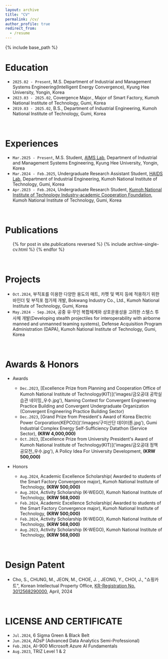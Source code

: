 ```yaml
---
layout: archive
title: "CV"
permalink: /cv/
author_profile: true
redirect_from:
  - /resume
---
```


{% include base_path %}


Education
======
* `2025.02 - Present`, M.S.  Department of Industrial and Management Systems Engineering(Intelligent Energy Convergence), Kyung Hee University, Yongin, Korea
* `2023.03 - 2025.02`, Covergence Major., Major of Smart Factory, Kumoh National Institute of Technology, Gumi, Korea
* `2019.03 - 2025.02`, B.S., Department of Industrial Engineering, Kumoh National Institute of Technology, Gumi, Korea

<br/>

Experiences
======
* `Mar.2025 - Present`, M.S. Student, [AIMS Lab](https://sites.google.com/khu.ac.kr/aims/home?authuser=0), Department of Industrial and Management Systems Engineering, Kyung Hee University, Yongin, Korea
* `Mar.2024 - Feb.2025`, Undergraduate Research Assistant Student, [HAIDS Lab](https://sites.google.com/view/ids-kit/home), Department of Industrial Engineering, Kumoh National Institute of Technology, Gumi, Korea
* `Apr.2023 - Feb.2024`, Undergraduate Research Student, [Kumoh National Institute of Technology Industry-academic Cooperation Foundation](http://sian3.adbank.co.kr/kit_iacf/main/sub01/sub01_03.html), Kumoh National Institute of Technology, Gumi, Korea
  
<br/>

Publications
======
  <ul>{% for post in site.publications reversed %}
    {% include archive-single-cv.html %}
  {% endfor %}</ul>

<br/>

Projects
======
* `Oct.2024`, 부직포를 이용한 다양한 용도의 매트, 카펫 및 벽지 등에 적용하기 위한 바인더 및 부직포 첨가제 개발, Bokwang Industry Co., Ltd., Kumoh National Institute of Technology, Gumi, Korea
* `May.2024 - Sep.2024`, 공중 유·무인 복합체계와 상호운용성을 고려한 스텔스 투사체 개발(Developing stealth projectiles for interoperability with airborne manned and unmanned teaming systems), Defense Acquisition Program Administration (DAPA), Kumoh National Institute of Technology, Gumi, Korea

<br/>

Awards & Honors
======
* Awards
  * `Dec.2023`, [Excellence Prize from Planning and Cooperation Office of Kumoh National Institute of Technology(KIT)]('images/금오공대 공학실습관 네이밍_우수.jpg'), Naming Contest for Convergent Engineering Practice Building and Convergent Undergraduate Organization (Convergent Engineering Practice Building Sector)
  * `Dec.2023`, [Grand Prize from President's Award of Korea Electric Power Corporation(KEPCO)]('/images/구미산단 데이터톤.jpg'), Gumi Industrial Complex Energy Self-Sufficiency Datathon (Service Sector), <strong>(KRW 4,000,000)</strong>
  * `Oct.2023`, [Excellence Prize from University President's Award of Kumoh National Institute of Technology(KIT)]('images/금오공대 정책 공모전_우수.jpg'), A Policy Idea For University Development, <strong>(KRW 500,000)</strong>

* Honors
  * `Aug.2024`, Academic Excellence Scholarship( Awarded to students of the Smart Factory Convergence major), Kumoh National Institute of Technology, <strong>(KRW 500,000)</strong>
  * `Aug.2024`, Activity Scholarship (K-WEGO), Kumoh National Institute of Technology, <strong>(KRW 568,000)</strong>
  * `Feb.2024`, Academic Excellence Scholarship( Awarded to students of the Smart Factory Convergence major), Kumoh National Institute of Technology, <strong>(KRW 500,000)</strong>
  * `Feb.2024`, Activity Scholarship (K-WEGO), Kumoh National Institute of Technology, <strong>(KRW 568,000)</strong>
  * `Aug.2023`, Activity Scholarship (K-WEGO), Kumoh National Institute of Technology, <strong>(KRW 568,000)</strong>

<br/>

Design Patent
======
* Cho, S., CHUNG, M., JEON, M., CHOE, J. , JEONG, Y., CHOI, J., "쇼핑카트", Korean Intellectual Property Office, [KR-Registration No. 3012568290000]((https://doi.org/10.8080/3020230035785.M001)), April, 2024 

<br/>

LICENSE AND CERTIFICATE
======
* `Jul.2024`, 6 Sigma Green & Black Belt
* `Jun.2024`, ADsP (Advanced Data Analytics Semi-Professional) 
* `Feb.2024`, AI-900 Microsoft Azure AI Fundamentals
* `Aug.2023`, TRIZ Level 1 & 2 



